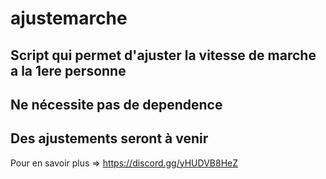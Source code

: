 # ajustemarche
Script qui permet d'ajuster la vitesse de marche a la 1ere personne
-----------------------------------------------------
Ne nécessite pas de dependence
-----------------------------------------------------
Des ajustements seront à venir
-----------------------------------------------------
Pour en savoir plus => https://discord.gg/yHUDVB8HeZ
